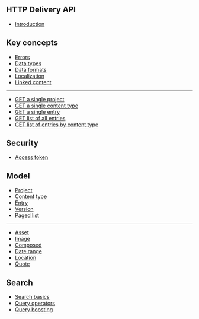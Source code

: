 ## HTTP Delivery API
* [Introduction](/README.md)

## Key concepts
* [Errors](/key-concepts/errors.md)
* [Data types](/key-concepts/data-types.md)
* [Data formats](/key-concepts/data-formats.md)
* [Localization](/localization.md)
* [Linked content](/key-concepts/linked-content.md)
---
* [GET a single project](/key-concepts/get-project.md)
* [GET a single content type](/key-concepts/get-contenttype.md)
* [GET a single entry](/key-concepts/get-entry.md)
* [GET list of all entries](/key-concepts/list-entries.md)
* [GET list of entries by content type](/key-concepts/list-entries-by-content-type.md)

## Security
* [Access token](/security/access-token.md)
<!--* [Authentication](/security/authentication.md)-->
<!--* [Authorization](/security/authorization.md)-->
<!--* [Scopes](/security/scopes.md)-->

## Model
* [Project](/model/project.md)
* [Content type](/model/content-type.md)
* [Entry](/model/entry.md)
* [Version](/model/version.md)
* [Paged list](/model/paged-list.md)
---
* [Asset](/model/asset.md)
* [Image](/model/image.md)
* [Composed](/model/composed.md)
* [Date range](/model/date-range.md)
* [Location](/model/location.md)
* [Quote](/model/quote.md)

## Search
* [Search basics](/search/search-basics.md)
* [Query operators](/search/query-operators.md)
* [Query boosting](/search/query-boosting.md)
